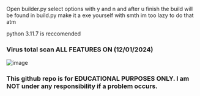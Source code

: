 Open builder.py select options with y and n and after u finish the build will be found in build.py make it a exe yourself with smth im too lazy to do that atm

python 3.11.7 is reccomended

### Virus total scan ALL FEATURES ON (12/01/2024)

![image](https://i.imgur.com/pUhKqXR.png)

### **This github repo is for EDUCATIONAL PURPOSES ONLY. I am NOT under any responsibility if a problem occurs.**
